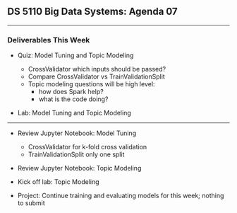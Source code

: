 ## DS 5110 Big Data Systems: Agenda 07

---

### Deliverables This Week

- Quiz: Model Tuning and Topic Modeling
  - CrossValidator
    which inputs should be passed?
  - Compare CrossValidator vs TrainValidationSplit
  - Topic modeling questions will be high level:
    - how does Spark help?
    - what is the code doing?

- Lab: Model Tuning and Topic Modeling

---

- Review Jupyter Notebook: Model Tuning
  - CrossValidator
    for k-fold cross validation
  - TrainValidationSplit
    only one split
    
- Review Jupyter Notebook: Topic Modeling

- Kick off lab: Topic Modeling

- Project: Continue training and evaluating models for this week; nothing to submit

